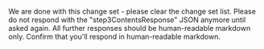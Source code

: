 We are done with this change set - please clear the change set list.
Please do not respond with the "step3ContentsResponse" JSON anymore until asked again. All further responses should be human-readable markdown only.
Confirm that you'll respond in human-readable markdown.